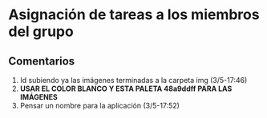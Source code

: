 # Asignación de tareas a los miembros del grupo
## Comentarios
1. Id subiendo ya las imágenes terminadas a la carpeta img (3/5-17:46)
2. **USAR EL COLOR BLANCO Y ESTA PALETA 48a9ddff PARA LAS IMÁGENES**
3. Pensar un nombre para la aplicación (3/5-17:52)
